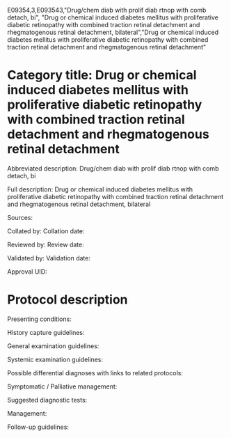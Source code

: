 E09354,3,E093543,"Drug/chem diab with prolif diab rtnop with comb detach, bi", "Drug or chemical induced diabetes mellitus with proliferative diabetic retinopathy with combined traction retinal detachment and rhegmatogenous retinal detachment, bilateral","Drug or chemical induced diabetes mellitus with proliferative diabetic retinopathy with combined traction retinal detachment and rhegmatogenous retinal detachment"
# Category title: Drug or chemical induced diabetes mellitus with proliferative diabetic retinopathy with combined traction retinal detachment and rhegmatogenous retinal detachment

Abbreviated description: Drug/chem diab with prolif diab rtnop with comb detach, bi

Full description: Drug or chemical induced diabetes mellitus with proliferative diabetic retinopathy with combined traction retinal detachment and rhegmatogenous retinal detachment, bilateral

Sources:

Collated by:
Collation date:

Reviewed by:
Review date:

Validated by:
Validation date:

Approval UID:

# Protocol description

Presenting conditions:

History capture guidelines:

General examination guidelines:

Systemic examination guidelines:

Possible differential diagnoses with links to related protocols:

Symptomatic / Palliative management:

Suggested diagnostic tests:

Management:

Follow-up guidelines:
